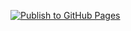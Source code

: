[![Publish to GitHub Pages](https://github.com/sustavis/policies/workflows/Publish%20to%20GitHub%20Pages/badge.svg)](https://github.com/sustavis/policies/actions?query=workflow%3A%22Publish+to+GitHub+Pages%22)